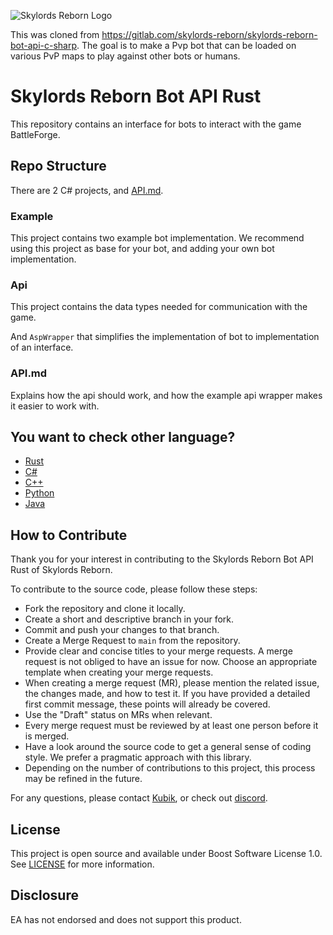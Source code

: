 ![Skylords Reborn Logo](https://gitlab.com/skylords-reborn/rust-libraries/-/blob/main/images/skylords_reborn_logo.png)

This was cloned from https://gitlab.com/skylords-reborn/skylords-reborn-bot-api-c-sharp. The goal is to make a Pvp bot that can be loaded on various PvP maps to play against other bots or humans.

# Skylords Reborn Bot API Rust

This repository contains an interface for bots to interact with the game BattleForge. 

## Repo Structure

There are 2 C# projects, and [API.md](./API.md).

### Example

This project contains two example bot implementation. We recommend using this project as base for your bot, and adding your own bot implementation.

### Api

This project contains the data types needed for communication with the game.

And ``AspWrapper`` that simplifies the implementation of bot to implementation of an interface.

### API.md

Explains how the api should work, and how the example api wrapper makes it easier to work with.

## You want to check other language?
- [Rust](https://gitlab.com/skylords-reborn/skylords-reborn-bot-api-rust)
- [C#](https://gitlab.com/skylords-reborn/skylords-reborn-bot-api-c-sharp)
- [C++](https://gitlab.com/skylords-reborn/skylords-reborn-bot-api-cplusplus)
- [Python](https://gitlab.com/skylords-reborn/skylords-reborn-bot-api-python)
- [Java](https://github.com/TheMelmacian/Skylords-Reborn-Bot-Api-Java)

## How to Contribute

Thank you for your interest in contributing to the Skylords Reborn Bot API Rust of Skylords Reborn.

To contribute to the source code, please follow these steps:

- Fork the repository and clone it locally.
- Create a short and descriptive branch in your fork.
- Commit and push your changes to that branch.
- Create a Merge Request to `main` from the repository. 
- Provide clear and concise titles to your merge requests. A merge request is not obliged to have an issue for now. Choose an appropriate template when creating your merge requests.
- When creating a merge request (MR), please mention the related issue, the changes made, and how to test it. If you have provided a detailed first commit message, these points will already be covered.
- Use the "Draft" status on MRs when relevant.
- Every merge request must be reviewed by at least one person before it is merged.
- Have a look around the source code to get a general sense of coding style. We prefer a pragmatic approach with this library.
- Depending on the number of contributions to this project, this process may be refined in the future.

For any questions, please contact [Kubik](https://forum.skylords.eu/index.php?/profile/19915-kubik/), or check out [discord](https://discord.com/channels/1158440761424089212/1158442837113831476).

## License

This project is open source and available under Boost Software License 1.0. See [LICENSE](./LICENSE) for more information.

## Disclosure
EA has not endorsed and does not support this product.
